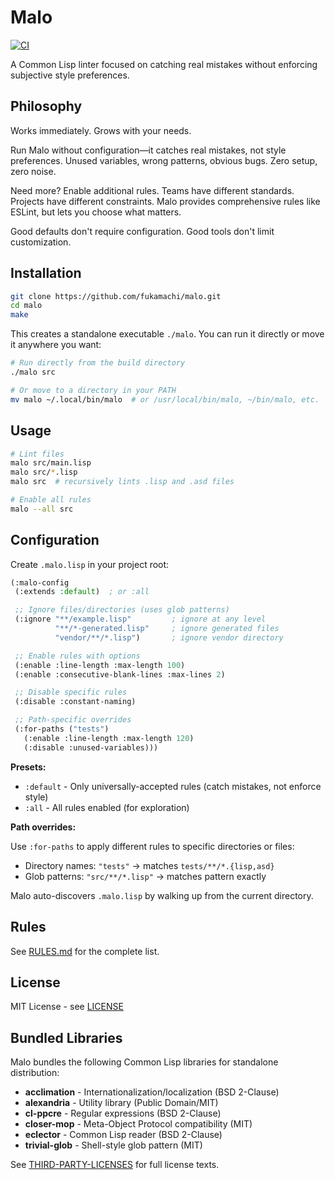 # Malo

[![CI](https://github.com/fukamachi/malo/actions/workflows/ci.yml/badge.svg)](https://github.com/fukamachi/malo/actions/workflows/ci.yml)

A Common Lisp linter focused on catching real mistakes without enforcing subjective style preferences.

## Philosophy

Works immediately. Grows with your needs.

Run Malo without configuration—it catches real mistakes, not style preferences.
Unused variables, wrong patterns, obvious bugs. Zero setup, zero noise.

Need more? Enable additional rules. Teams have different standards. Projects
have different constraints. Malo provides comprehensive rules like ESLint,
but lets you choose what matters.

Good defaults don't require configuration. Good tools don't limit customization.

## Installation

```bash
git clone https://github.com/fukamachi/malo.git
cd malo
make
```

This creates a standalone executable `./malo`. You can run it directly or move it anywhere you want:

```bash
# Run directly from the build directory
./malo src

# Or move to a directory in your PATH
mv malo ~/.local/bin/malo  # or /usr/local/bin/malo, ~/bin/malo, etc.
```

## Usage

```bash
# Lint files
malo src/main.lisp
malo src/*.lisp
malo src  # recursively lints .lisp and .asd files

# Enable all rules
malo --all src
```

## Configuration

Create `.malo.lisp` in your project root:

```lisp
(:malo-config
 (:extends :default)  ; or :all

 ;; Ignore files/directories (uses glob patterns)
 (:ignore "**/example.lisp"         ; ignore at any level
          "**/*-generated.lisp"     ; ignore generated files
          "vendor/**/*.lisp")       ; ignore vendor directory

 ;; Enable rules with options
 (:enable :line-length :max-length 100)
 (:enable :consecutive-blank-lines :max-lines 2)

 ;; Disable specific rules
 (:disable :constant-naming)

 ;; Path-specific overrides
 (:for-paths ("tests")
   (:enable :line-length :max-length 120)
   (:disable :unused-variables)))
```

**Presets:**

- `:default` - Only universally-accepted rules (catch mistakes, not enforce style)
- `:all` - All rules enabled (for exploration)

**Path overrides:**

Use `:for-paths` to apply different rules to specific directories or files:
- Directory names: `"tests"` → matches `tests/**/*.{lisp,asd}`
- Glob patterns: `"src/**/*.lisp"` → matches pattern exactly

Malo auto-discovers `.malo.lisp` by walking up from the current directory.

## Rules

See [RULES.md](RULES.md) for the complete list.

## License

MIT License - see [LICENSE](LICENSE)

## Bundled Libraries

Malo bundles the following Common Lisp libraries for standalone distribution:

- **acclimation** - Internationalization/localization (BSD 2-Clause)
- **alexandria** - Utility library (Public Domain/MIT)
- **cl-ppcre** - Regular expressions (BSD 2-Clause)
- **closer-mop** - Meta-Object Protocol compatibility (MIT)
- **eclector** - Common Lisp reader (BSD 2-Clause)
- **trivial-glob** - Shell-style glob pattern (MIT)

See [THIRD-PARTY-LICENSES](THIRD-PARTY-LICENSES) for full license texts.
